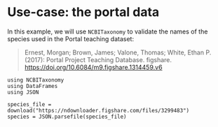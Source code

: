 # Use-case: the portal data

In this example, we will use `NCBITaxonomy` to validate the names of the species
used in the Portal teaching dataset:

> Ernest, Morgan; Brown, James; Valone, Thomas; White, Ethan P. (2017): Portal
> Project Teaching Database. figshare.
> https://doi.org/10.6084/m9.figshare.1314459.v6

```@example portal
using NCBITaxonomy
using DataFrames
using JSON

species_file = download("https://ndownloader.figshare.com/files/3299483")
species = JSON.parsefile(species_file)
```

